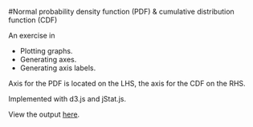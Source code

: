 #Normal probability density function (PDF) & cumulative distribution function (CDF)

An exercise in

* Plotting graphs.
* Generating axes.
* Generating axis labels.

Axis for the PDF is located on the LHS, the axis for the CDF on the RHS.

Implemented with d3.js and jStat.js.

View the output <a href='https://quantbo.github.io/Normal/' target='_blank'>here</a>.